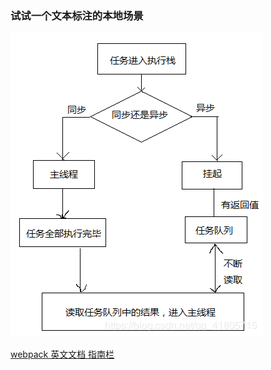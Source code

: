 ### 试试一个文本标注的本地场景

![alt 中文](../markdown-images/event-loop-中文.png)

[webpack 英文文档 指南栏](https://webpack.js.org/guides/中文)  


